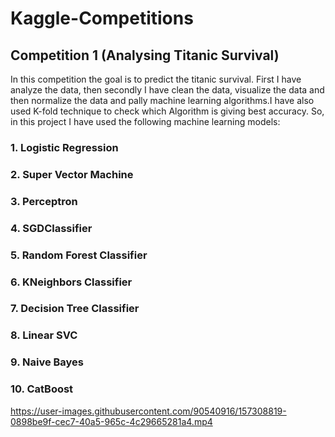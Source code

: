 # **Kaggle-Competitions**

## **Competition 1 (Analysing Titanic Survival)**
In this competition the goal is to predict the titanic survival. First I have analyze the data, then secondly I have clean the data, visualize the data and then normalize the 
data and pally machine learning algorithms.I have also used K-fold technique to check which Algorithm is giving best accuracy. So, in this project I have used the following machine learning models:
### **1. Logistic Regression**
### **2. Super Vector Machine**
### **3. Perceptron**
### **4. SGDClassifier**
### **5. Random Forest Classifier**
### **6. KNeighbors Classifier**
### **7. Decision Tree Classifier**
### **8. Linear SVC**
### **9. Naive Bayes**
### **10. CatBoost**
https://user-images.githubusercontent.com/90540916/157308819-0898be9f-cec7-40a5-965c-4c29665281a4.mp4


